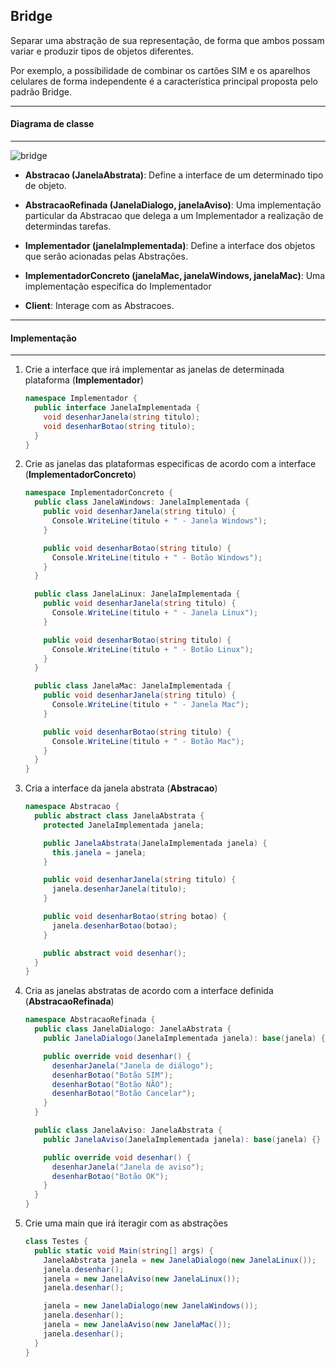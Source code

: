 ## Bridge

Separar uma abstração de sua representação, de forma que ambos possam variar e produzir tipos de objetos diferentes.

Por exemplo, a possibilidade de combinar os cartões SIM e os aparelhos celulares de forma independente é a característica principal proposta pelo
padrão Bridge.

***
#### Diagrama de classe
***

![bridge](https://cloud.githubusercontent.com/assets/14116020/26186746/17493400-3b6a-11e7-896a-897627d02a33.png)

* **Abstracao (JanelaAbstrata)**: Define a interface de um determinado tipo de objeto.

* **AbstracaoRefinada (JanelaDialogo, janelaAviso)**: Uma implementação particular da Abstracao que delega a um Implementador a realização de
determindas tarefas.

* **Implementador (janelaImplementada)**: Define a interface dos objetos que serão acionadas pelas Abstrações.

* **ImplementadorConcreto (janelaMac, janelaWindows, janelaMac)**: Uma implementação específica do Implementador

* **Client**: Interage com as Abstracoes.

***
#### Implementação
***

1. Crie a interface que irá implementar as janelas de determinada plataforma (**Implementador**)

    ```c#
    namespace Implementador {
      public interface JanelaImplementada {
        void desenharJanela(string titulo);
        void desenharBotao(string titulo);
      }
    }
    ```

2. Crie as janelas das plataformas especificas de acordo com a interface (**ImplementadorConcreto**)

    ```c#
    namespace ImplementadorConcreto {
      public class JanelaWindows: JanelaImplementada {
        public void desenharJanela(string titulo) {
          Console.WriteLine(titulo + " - Janela Windows");
        }
    
        public void desenharBotao(string titulo) {
          Console.WriteLine(titulo + " - Botão Windows");
        }
      }
    
      public class JanelaLinux: JanelaImplementada {
        public void desenharJanela(string titulo) {
          Console.WriteLine(titulo + " - Janela Linux");
        }
    
        public void desenharBotao(string titulo) {
          Console.WriteLine(titulo + " - Botão Linux");
        }
      }
    
      public class JanelaMac: JanelaImplementada {
        public void desenharJanela(string titulo) {
          Console.WriteLine(titulo + " - Janela Mac");
        }
    
        public void desenharBotao(string titulo) {
          Console.WriteLine(titulo + " - Botão Mac");
        }
      }
    }
    ```


3. Cria a interface da janela abstrata (**Abstracao**)

    ```c#
    namespace Abstracao {
      public abstract class JanelaAbstrata {
        protected JanelaImplementada janela;
    
        public JanelaAbstrata(JanelaImplementada janela) {
          this.janela = janela;
        }
    
        public void desenharJanela(string titulo) {
          janela.desenharJanela(titulo);
        }
    
        public void desenharBotao(string botao) {
          janela.desenharBotao(botao);
        }
    
        public abstract void desenhar();
      }
    }
    ```

4. Cria as janelas abstratas de acordo com a interface definida (**AbstracaoRefinada**)

    ```c#
    namespace AbstracaoRefinada {
      public class JanelaDialogo: JanelaAbstrata {
        public JanelaDialogo(JanelaImplementada janela): base(janela) {}
    
        public override void desenhar() {
          desenharJanela("Janela de diálogo");
          desenharBotao("Botão SIM");
          desenharBotao("Botão NÃO");
          desenharBotao("Botão Cancelar");
        }
      }
    
      public class JanelaAviso: JanelaAbstrata {
        public JanelaAviso(JanelaImplementada janela): base(janela) {}
    
        public override void desenhar() {
          desenharJanela("Janela de aviso");
          desenharBotao("Botão OK");
        }
      }
    }
    ```

5. Crie uma main que irá iteragir com as abstrações

    ```c#
    class Testes {
      public static void Main(string[] args) {
        JanelaAbstrata janela = new JanelaDialogo(new JanelaLinux());
        janela.desenhar();
        janela = new JanelaAviso(new JanelaLinux());
        janela.desenhar();
    
        janela = new JanelaDialogo(new JanelaWindows());
        janela.desenhar();
        janela = new JanelaAviso(new JanelaMac());
        janela.desenhar();
      }
    }
    ```
